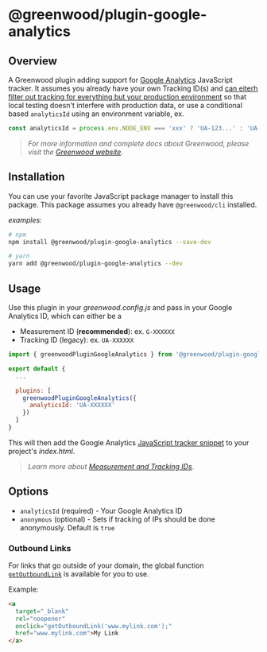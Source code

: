 # @greenwood/plugin-google-analytics

## Overview
A Greenwood plugin adding support for [Google Analytics](https://developers.google.com/analytics/) JavaScript tracker. It assumes you already have your own Tracking ID(s) and [can eiterh filter out tracking for everything but your production environment](https://stackoverflow.com/a/1251931/417806) so that local testing doesn't interfere with production data, or use a conditional based `analyticsId` using an environment variable, ex.
```js
const analyticsId = process.env.NODE_ENV === 'xxx' ? 'UA-123...' : 'UA-345...';
```

> _For more information and complete docs about Greenwood, please visit the [Greenwood website](https://www.greenwoodjs.io/)._  


## Installation
You can use your favorite JavaScript package manager to install this package.  This package assumes you already have `@greenwood/cli` installed.

_examples:_
```bash
# npm
npm install @greenwood/plugin-google-analytics --save-dev

# yarn
yarn add @greenwood/plugin-google-analytics --dev
```

## Usage
Use this plugin in your _greenwood.config.js_ and pass in your Google Analytics ID, which can either be a
* Measurement ID (**recommended**): ex. `G-XXXXXX`
* Tracking ID (legacy): ex. `UA-XXXXXX`

```javascript
import { greenwoodPluginGoogleAnalytics } from '@greenwood/plugin-google-analytics';

export default {
  ...

  plugins: [
    greenwoodPluginGoogleAnalytics({
      analyticsId: 'UA-XXXXXX'
    })
  ]
}
```

This will then add the Google Analytics [JavaScript tracker snippet](https://developers.google.com/analytics/devguides/collection/analyticsjs/) to your project's _index.html_.

> _Learn more about [Measurement and Tracking IDs](https://support.google.com/analytics/answer/9539598)_.

## Options
- `analyticsId` (required) - Your Google Analytics ID
- `anonymous` (optional) - Sets if tracking of IPs should be done anonymously.  Default is `true`

### Outbound Links
For links that go outside of your domain, the global function [`getOutboundLink`](https://support.google.com/analytics/answer/7478520) is available for you to use.  

Example:
```html
<a 
  target="_blank" 
  rel="noopener"
  onclick="getOutboundLink('www.mylink.com');" 
  href="www.mylink.com">My Link
</a>
```